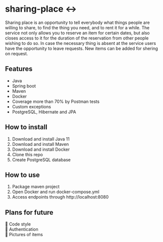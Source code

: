 # sharing-place :left_right_arrow:

Sharing place is an opportunity to tell everybody what things people are willing to share, to find the thing you need, and to rent it for a while. 
The service not only allows you to reserve an item for certain dates, but also closes access to it for the duration of the reservation from other people wishing to do so. In case the necessary thing is absent at the service users have the opportunity to leave requests. New items can be added for shering on request. 

## Features

* Java
* Spring boot
* Maven
* Docker
* Coverage more than 70% by Postman tests
* Custom exceptions
* PostgreSQL, Hibernate and JPA

## How to install

1. Download and install Java 11
2. Download and install Maven
3. Download and install Docker
4. Clone this repo
5. Create PostgreSQL database

## How to use

1. Package maven project
2. Open Docker and run docker-compose.yml
3. Access endpoints through http://localhost:8080

## Plans for future

:black_square_button: Code style    
:black_square_button: Authentication    
:black_square_button: Pictures of items    
